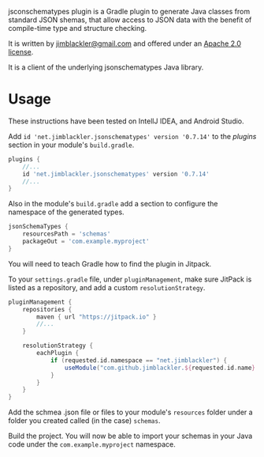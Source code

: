 jsconschematypes plugin is a Gradle plugin to generate Java classes from
standard JSON shemas, that allow access to JSON data with the benefit of
compile-time type and structure checking.

It is written by jimblackler@gmail.com and offered under an
[Apache 2.0 license](https://www.apache.org/licenses/LICENSE-2.0).

It is a client of the underlying jsonschematypes Java library.

# Usage

These instructions have been tested on IntellJ IDEA, and Android Studio.

Add `id 'net.jimblackler.jsonschematypes' version '0.7.14'` to the *plugins*
section in your module's `build.gradle`.

```groovy
plugins {
    //...
    id 'net.jimblackler.jsonschematypes' version '0.7.14'
    //...
}
```

Also in the module's `build.gradle` add a section to configure the namespace of
the generated types.

```groovy
jsonSchemaTypes {
    resourcesPath = 'schemas'
    packageOut = 'com.example.myproject'
}
```

You will need to teach Gradle how to find the plugin in Jitpack.

To your `settings.gradle` file, under `pluginManagement`, make sure JitPack is
listed as a repository, and add a custom `resolutionStrategy`.

```groovy
pluginManagement {
    repositories {
        maven { url "https://jitpack.io" }
        //...
    }

    resolutionStrategy {
        eachPlugin {
            if (requested.id.namespace == "net.jimblackler") {
                useModule("com.github.jimblackler.${requested.id.name}:plugin:${requested.version}")
            }
        }
    }
}
```

Add the schmea .json file or files to your module's `resources` folder under a
folder you created called (in the case) `schemas`.

Build the project. You will now be able to import your schemas in your Java code
under the `com.example.myproject` namespace.
